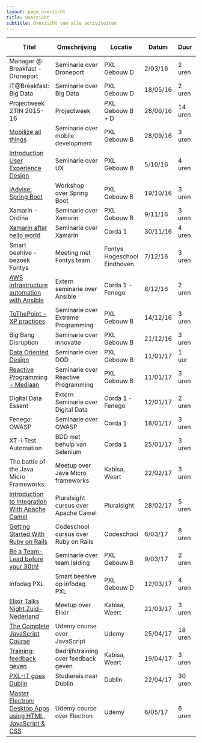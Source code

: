 ```yaml
---
layout: page_overzicht
title: Overzicht
subtitle: Overzicht van alle activiteiten
---
```

| Titel                                                                                     | Omschrijving                         | Locatie                     | Datum    | Duur    | Zelf aangebracht |
|-------------------------------------------------------------------------------------------|--------------------------------------|-----------------------------|----------|---------|------------------|
| Manager @ Breakfast - Droneport                                                           | Seminarie over Droneport             | PXL Gebouw D                | 2/03/16  | 2 uren  | Nee              |
| IT@Breakfast: Big Data                                                                    | Seminarie over Big Data              | PXL Gebouw D                | 18/05/16 | 2 uren  | Nee              |
| Projectweek 2TIN 2015-16                                                                  | Projectweek                          | PXL Gebouw B + D            | 28/06/16 | 14 uren | Nee              |
| [Mobilize all things](/2016-09-28-mobilize-all-the-things)                                | Seminarie over mobile development    | PXL Gebouw B                | 28/09/16 | 3 uren  | Nee              |
| [Introduction User Experience Design](/2016-10-05-ux-design)                              | Seminarie over UX                    | PXL Gebouw B                | 5/10/16  | 4 uren  | Nee              |
| [iAdvise: Spring Boot](/2016-10-19-spring-boot)                                           | Workshop over Spring Boot            | PXL Gebouw B                | 19/10/16 | 3 uren  | Nee              |
| Xamarin - Ordina                                                                          | Seminarie over Xamarin               | PXL Gebouw B                | 9/11/16  | 3 uren  | Nee              |
| [Xamarin after hello world](/2016-11-30-xamarin-after-hello-world)                        | Seminarie over Xamarin               | Corda 1                     | 30/11/16 | 4 uren  | Nee              |
| Smart beehive - bezoek Fontys                                                             | Meeting met Fontys team              | Fontys Hogeschool Eindhoven | 7/12/16  | 3 uren  | Nee              |
| [AWS infrastructure automation with Ansible](/2016-12-8-aws-ansible)                      | Extern seminarie over Ansible        | Corda 1 - Fenego            | 8/12/16  | 2 uren  | Nee              |
| [ToThePoint - XP practices](/2016-12-14-extreme-programming)                              | Seminarie over Extreme Programming   | PXL Gebouw B                | 14/12/16 | 3 uren  | Nee              |
| Big Bang Disruption                                                                       | Seminarie over innovatie             | PXL Gebouw B                | 21/12/16 | 3 uren  | Nee              |
| [Data Oriented Design](/2017-01-10-data-oriented-design)                                  | Seminarie over DOD                   | PXL Gebouw B                | 11/01/17 | 1 uur   | Nee              |
| [Reactive Programming - Mediaan](/2017-01-11-reactive-programming)                        | Seminarie over Reactive Programming  | PXL Gebouw B                | 11/01/17 | 3 uren  | Nee              |
| Digital Data Essent                                                                       | Extern Seminarie over Digital Data   | Corda 1 - Fenego            | 12/01/17 | 2 uren  | Nee              |
| Fenego: OWASP                                                                             | Seminarie over OWASP                 | Corda 1                     | 18/01/17 | 3 uren  | Nee              |
| XT-i Test Automation                                                                      | BDD met behulp van Selenium          | Corda 1                     | 25/01/17 | 3 uren  | Nee              |
| The battle of the Java Micro Frameworks                                                   | Meetup over Java Micro frameworks    | Kabisa, Weert               | 22/02/17 | 3 uren  | Ja               |
| [Introduction to Integration With Apache Camel](/2017-02-28-apache-camel)                 | Pluralsight cursus over Apache Camel | Pluralsight                 | 28/02/17 | 5 uren  | Ja               |
| [Getting Started With Ruby on Rails](/2017-03-06-codeschool-rails)                        | Codeschool cursus over Ruby on Rails | Codeschool                  | 6/03/17  | 8 uren  | Ja               |
| [Be a Team-Lead before your 30th!](/2017-03-09-hexion-team-lead)                          | Seminarie over team leiding          | PXL Gebouw B                | 9/03/17  | 2 uren  | Nee              |
| Infodag PXL                                                                               | Smart beehive op infodag PXL         | PXL Gebouw D                | 12/03/17 | 4 uren  | Ja               |
| [Elixir Talks Night Zuid-Nederland](/2017-03-21-elixir-talks)                             | Meetup over Elixir                   | Kabisa, Weert               | 21/03/17 | 3 uren  | Ja               |
| [The Complete JavaScript Course](/2017-04-25-complete-javascript)                         | Udemy course over JavaScript         | Udemy                       | 25/04/17 | 18 uren | Ja               |
| [Training: feedback geven](/2017-04-19-feedback-geven)                                    | Bedrijfstraining over feedback geven | Kabisa, Weert               | 19/04/17 | 3 uren  | Ja               |
| [PXL-IT goes Dublin](/2017-04-26-dublin)                                                  | Studiereis naar Dublin               | Dublin                      | 22/04/17 | 30 uren | nee              |
| [Master Electron: Desktop Apps using HTML, JavaScript & CSS](/2017-05-06-electron-course) | Udemy course over Electron           | Udemy                       | 6/05/17  | 6 uren  | Ja               |